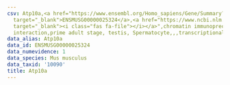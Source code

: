 ```yaml
---
csv: Atp10a,<a href="https://www.ensembl.org/Homo_sapiens/Gene/Summary?db=core;g=ENSMUSG00000025324"
  target="_blank">ENSMUSG00000025324</a>,<a href="https://www.ncbi.nlm.nih.gov/pubmed/25450459"
  target="_blank"><i class="fas fa-file"></i></a>",chromatin immunoprecipitation assay,direct
  interaction,prime adult stage, testis, Spermatocyte,,,transcriptional regulation,
data_alias: Atp10a
data_id: ENSMUSG00000025324
data_numevidence: 1
data_species: Mus musculus
data_taxid: '10090'
title: Atp10a
---
```

